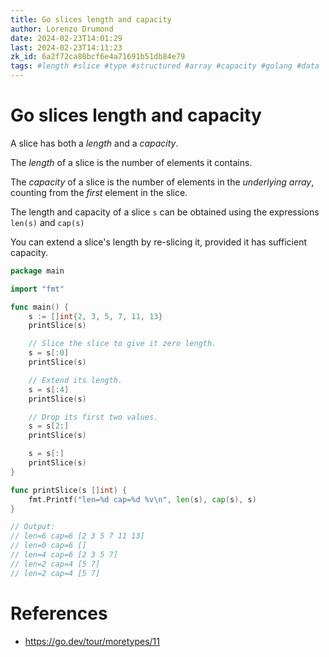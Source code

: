 ```yaml
---
title: Go slices length and capacity
author: Lorenzo Drumond
date: 2024-02-23T14:01:29
last: 2024-02-23T14:11:23
zk_id: 6a2f72ca80bcf6e4a71691b51db84e79
tags: #length #slice #type #structured #array #capacity #golang #data
---
```



# Go slices length and capacity
A slice has both a _length_ and a _capacity_.

The _length_ of a slice is the number of elements it contains.

The _capacity_ of a slice is the number of elements in the _underlying array_, counting from the _first_ element in the slice.

The length and capacity of a slice `s` can be obtained using the expressions `len(s)` and `cap(s)`

You can extend a slice's length by re-slicing it, provided it has sufficient capacity.

```go
package main

import "fmt"

func main() {
	s := []int{2, 3, 5, 7, 11, 13}
	printSlice(s)

	// Slice the slice to give it zero length.
	s = s[:0]
	printSlice(s)

	// Extend its length.
	s = s[:4]
	printSlice(s)

	// Drop its first two values.
	s = s[2:]
	printSlice(s)

	s = s[:]
	printSlice(s)
}

func printSlice(s []int) {
	fmt.Printf("len=%d cap=%d %v\n", len(s), cap(s), s)
}

// Output:
// len=6 cap=6 [2 3 5 7 11 13]
// len=0 cap=6 []
// len=4 cap=6 [2 3 5 7]
// len=2 cap=4 [5 7]
// len=2 cap=4 [5 7]
```
# References
- https://go.dev/tour/moretypes/11
